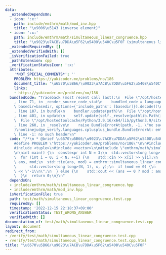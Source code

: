 ```yaml
---
data:
  _extendedDependsOn:
  - icon: ':x:'
    path: include/emthrm/math/mod_inv.hpp
    title: "\u9006\u5143 (inverse element)"
  - icon: ':x:'
    path: include/emthrm/math/simultaneous_linear_congruence.hpp
    title: "\u9023\u7ACB\u7DDA\u5F62\u5408\u540C\u5F0F (simultaneous linear congruence)"
  _extendedRequiredBy: []
  _extendedVerifiedWith: []
  _isVerificationFailed: true
  _pathExtension: cpp
  _verificationStatusIcon: ':x:'
  attributes:
    '*NOT_SPECIAL_COMMENTS*': ''
    PROBLEM: https://yukicoder.me/problems/no/186
    document_title: "\u6570\u5B66/\u9023\u7ACB\u7DDA\u5F62\u5408\u540C\u5F0F"
    links:
    - https://yukicoder.me/problems/no/186
  bundledCode: "Traceback (most recent call last):\n  File \"/opt/hostedtoolcache/Python/3.9.16/x64/lib/python3.9/site-packages/onlinejudge_verify/documentation/build.py\"\
    , line 71, in _render_source_code_stat\n    bundled_code = language.bundle(stat.path,\
    \ basedir=basedir, options={'include_paths': [basedir]}).decode()\n  File \"/opt/hostedtoolcache/Python/3.9.16/x64/lib/python3.9/site-packages/onlinejudge_verify/languages/cplusplus.py\"\
    , line 187, in bundle\n    bundler.update(path)\n  File \"/opt/hostedtoolcache/Python/3.9.16/x64/lib/python3.9/site-packages/onlinejudge_verify/languages/cplusplus_bundle.py\"\
    , line 401, in update\n    self.update(self._resolve(pathlib.Path(included), included_from=path))\n\
    \  File \"/opt/hostedtoolcache/Python/3.9.16/x64/lib/python3.9/site-packages/onlinejudge_verify/languages/cplusplus_bundle.py\"\
    , line 260, in _resolve\n    raise BundleErrorAt(path, -1, \"no such header\"\
    )\nonlinejudge_verify.languages.cplusplus_bundle.BundleErrorAt: emthrm/math/simultaneous_linear_congruence.hpp:\
    \ line -1: no such header\n"
  code: "/*\n * @brief \u6570\u5B66/\u9023\u7ACB\u7DDA\u5F62\u5408\u540C\u5F0F\n */\n\
    #define PROBLEM \"https://yukicoder.me/problems/no/186\"\n\n#include <iostream>\n\
    #include <tuple>\n#include <vector>\n\n#include \"emthrm/math/simultaneous_linear_congruence.hpp\"\
    \n\nint main() {\n  constexpr int N = 3;\n  std::vector<long long> x(N), y(N);\n\
    \  for (int i = 0; i < N; ++i) {\n    std::cin >> x[i] >> y[i];\n  }\n  long long\
    \ ans, mod;\n  std::tie(ans, mod) = emthrm::simultaneous_linear_congruence(\n\
    \      std::vector<long long>(N, 1), x, y);\n  if (mod == 0) {\n    std::cout\
    \ << \"-1\\n\";\n  } else {\n    std::cout << (ans == 0 ? mod : ans) << '\\n';\n\
    \  }\n  return 0;\n}\n"
  dependsOn:
  - include/emthrm/math/simultaneous_linear_congruence.hpp
  - include/emthrm/math/mod_inv.hpp
  isVerificationFile: true
  path: test/math/simultaneous_linear_congruence.test.cpp
  requiredBy: []
  timestamp: '2022-12-15 22:18:37+09:00'
  verificationStatus: TEST_WRONG_ANSWER
  verifiedWith: []
documentation_of: test/math/simultaneous_linear_congruence.test.cpp
layout: document
redirect_from:
- /verify/test/math/simultaneous_linear_congruence.test.cpp
- /verify/test/math/simultaneous_linear_congruence.test.cpp.html
title: "\u6570\u5B66/\u9023\u7ACB\u7DDA\u5F62\u5408\u540C\u5F0F"
---
```

